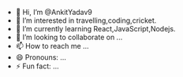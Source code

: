 - 👋 Hi, I’m @AnkitYadav9
- 👀 I’m interested in travelling,coding,cricket.
- 🌱 I’m currently learning React,JavaScript,Nodejs.
- 💞️ I’m looking to collaborate on ...
- 📫 How to reach me ...
- 😄 Pronouns: ...
- ⚡ Fun fact: ...

<!---
AnkitYadav9/AnkitYadav9 is a ✨ special ✨ repository because its `README.md` (this file) appears on your GitHub profile.
You can click the Preview link to take a look at your changes.
--->
